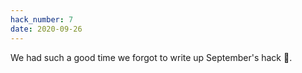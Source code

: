 ```yaml
---
hack_number: 7
date: 2020-09-26
---
```

We had such a good time we forgot to write up September's hack 🤪. 

